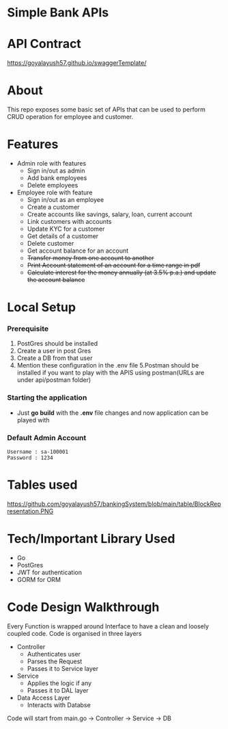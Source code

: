 # Simple Bank APIs

# API Contract 
https://goyalayush57.github.io/swaggerTemplate/

# About
This repo exposes some basic set of APIs that can be used to perform CRUD operation for employee and customer.

# Features
- Admin role with features
    - Sign in/out as admin
    - Add bank employees
    - Delete employees
- Employee role with feature
    - Sign in/out as an employee
    - Create a customer
    - Create accounts like savings, salary, loan, current account
    - Link customers with accounts
    - Update KYC for a customer
    - Get details of a customer
    - Delete customer
    - Get account balance for an account
    - ~~Transfer money from one account to another~~
    - ~~Print Account statement of an account for a time range in pdf~~
    - ~~Calculate interest for the money annually (at 3.5% p.a.) and update the account balance~~

# Local Setup
### Prerequisite
1. PostGres should be installed
2. Create a user in post Gres
3. Create a DB from that user
4. Mention these configuration in the .env file
5.Postman should be installed if you want to play with the APIS using postman(URLs are under api/postman folder)

### Starting the application
- Just **go build** with the **.env** file changes and now application can be played with

### Default Admin Account
    Username : sa-100001
    Password : 1234

# Tables used

https://github.com/goyalayush57/bankingSystem/blob/main/table/BlockRepresentation.PNG

# Tech/Important Library Used
- Go
- PostGres
- JWT for authentication
- GORM for ORM

# Code Design Walkthrough
Every Function is wrapped around Interface to have a clean and loosely coupled code.
Code is organised in three layers
- Controller
    - Authenticates user
    - Parses the Request
    - Passes it to Service layer
- Service
    - Applies the logic if any
    - Passes it to DAL layer
- Data Access Layer
    - Interacts with Databse

Code will start from main.go -> Controller -> Service -> DB
